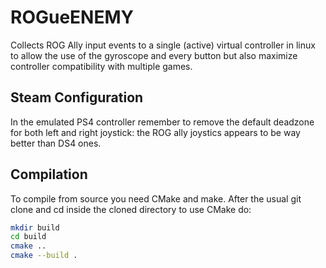 # ROGueENEMY
Collects ROG Ally input events to a single (active) virtual controller in linux to allow the use of the gyroscope and every button but also maximize controller compatibility with multiple games.

## Steam Configuration
In the emulated PS4 controller remember to remove the default deadzone for both left and right joystick: the ROG ally joystics appears to be way better than DS4 ones.

## Compilation
To compile from source you need CMake and make. After the usual git clone and cd inside the cloned directory to use CMake do:

```sh
mkdir build
cd build
cmake ..
cmake --build .
```
